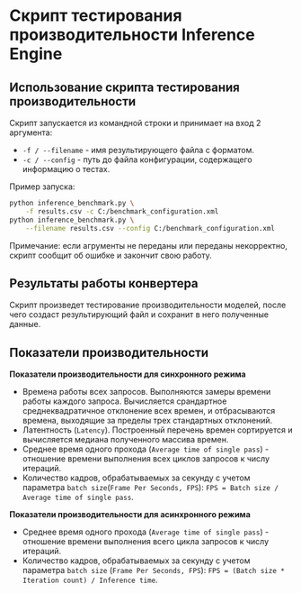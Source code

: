 # Скрипт тестирования производительности Inference Engine

## Использование скрипта тестирования производительности

Скрипт запускается из командной строки и принимает
на вход 2 аргумента:

- `-f / --filename` - имя результирующего файла с форматом.
- `-с / --config` - путь до файла конфигурации,
  содержащего информацию о тестах.

Пример запуска:  
```bash
python inference_benchmark.py \
    -f results.csv -c C:/benchmark_configuration.xml
python inference_benchmark.py \
    --filename results.csv --config C:/benchmark_configuration.xml
```

Примечание: если агрументы не переданы или переданы
некорректно, скрипт сообщит об ошибке и закончит свою работу.

## Результаты работы конвертера

Скрипт произведет тестирование производительности моделей,
после чего создаст результирующий файл и сохранит в него полученные данные.

## Показатели производительности

**Показатели производительности для синхронного режима**

- Времена работы всех запросов. Выполняются замеры времени работы каждого
  запроса. Вычисляется срандартное среднеквадратичное отклонение всех
  времен, и отбрасываются времена, выходящие за пределы трех стандартных
  отклонений.
- Латентность (`Latency`). Построенный перечень времен сортируется
  и вычисляется медиана полученного массива времен.
- Среднее время одного прохода (`Average time of single pass`) -
  отношение времени выполнения всех циклов запросов к числу итераций.
- Количество кадров, обрабатываемых за секунду с учетом параметра
  `batch size`(`Frame Per Seconds, FPS`):
  `FPS = Batch size / Average time of single pass`.

**Показатели производительности для асинхронного режима**

- Среднее время одного прохода (`Average time of single pass`) -
  отношение времени выполнения всего цикла запросов к числу итераций.
- Количество кадров, обрабатываемых за секунду с учетом параметра
  `batch size` (`Frame Per Seconds, FPS`):
  `FPS = (Batch size * Iteration count) / Inference time`.
